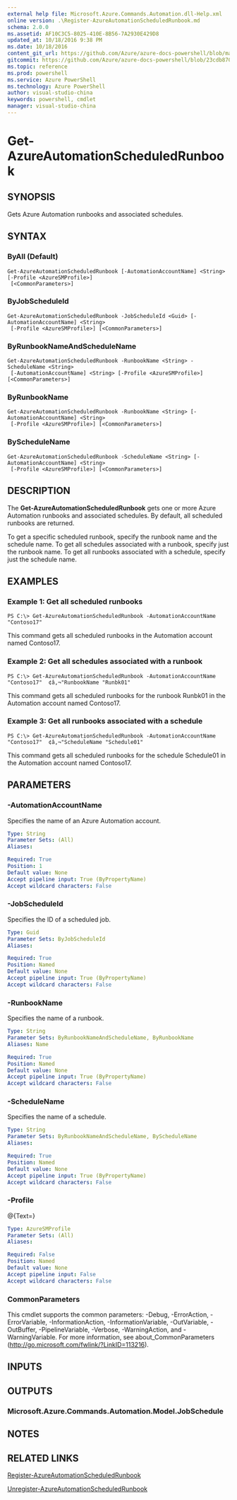 ```yaml
---
external help file: Microsoft.Azure.Commands.Automation.dll-Help.xml
online version: .\Register-AzureAutomationScheduledRunbook.md
schema: 2.0.0
ms.assetid: AF10C3C5-8025-410E-8B56-7A2930E429D8
updated_at: 10/18/2016 9:38 PM
ms.date: 10/18/2016
content_git_url: https://github.com/Azure/azure-docs-powershell/blob/master/azureps-cmdlets-docs/ServiceManagement/Azure.Automation/v2.1.0/Get-AzureAutomationScheduledRunbook.md
gitcommit: https://github.com/Azure/azure-docs-powershell/blob/23cdb8705d4ab9807c0e21b238f3b134a7d49c7d/azureps-cmdlets-docs/ServiceManagement/Azure.Automation/v2.1.0/Get-AzureAutomationScheduledRunbook.md
ms.topic: reference
ms.prod: powershell
ms.service: Azure PowerShell
ms.technology: Azure PowerShell
author: visual-studio-china
keywords: powershell, cmdlet
manager: visual-studio-china
---
```


# Get-AzureAutomationScheduledRunbook

## SYNOPSIS
Gets Azure Automation runbooks and associated schedules.

## SYNTAX

### ByAll (Default)
```
Get-AzureAutomationScheduledRunbook [-AutomationAccountName] <String> [-Profile <AzureSMProfile>]
 [<CommonParameters>]
```

### ByJobScheduleId
```
Get-AzureAutomationScheduledRunbook -JobScheduleId <Guid> [-AutomationAccountName] <String>
 [-Profile <AzureSMProfile>] [<CommonParameters>]
```

### ByRunbookNameAndScheduleName
```
Get-AzureAutomationScheduledRunbook -RunbookName <String> -ScheduleName <String>
 [-AutomationAccountName] <String> [-Profile <AzureSMProfile>] [<CommonParameters>]
```

### ByRunbookName
```
Get-AzureAutomationScheduledRunbook -RunbookName <String> [-AutomationAccountName] <String>
 [-Profile <AzureSMProfile>] [<CommonParameters>]
```

### ByScheduleName
```
Get-AzureAutomationScheduledRunbook -ScheduleName <String> [-AutomationAccountName] <String>
 [-Profile <AzureSMProfile>] [<CommonParameters>]
```

## DESCRIPTION
The **Get-AzureAutomationScheduledRunbook** gets one or more Azure Automation runbooks and associated schedules.
By default, all scheduled runbooks are returned.

To get a specific scheduled runbook, specify the runbook name and the schedule name.
To get all schedules associated with a runbook, specify just the runbook name.
To get all runbooks associated with a schedule, specify just the schedule name.

## EXAMPLES

### Example 1: Get all scheduled runbooks
```
PS C:\> Get-AzureAutomationScheduledRunbook -AutomationAccountName "Contoso17"
```

This command gets all scheduled runbooks in the Automation account named Contoso17.

### Example 2: Get all schedules associated with a runbook
```
PS C:\> Get-AzureAutomationScheduledRunbook -AutomationAccountName "Contoso17"  ¢â‚¬"RunbookName "Runbk01"
```

This command gets all scheduled runbooks for the runbook Runbk01 in the Automation account named Contoso17.

### Example 3: Get all runbooks associated with a schedule
```
PS C:\> Get-AzureAutomationScheduledRunbook -AutomationAccountName "Contoso17"  ¢â‚¬"ScheduleName "Schedule01"
```

This command gets all scheduled runbooks for the schedule Schedule01 in the Automation account named Contoso17.

## PARAMETERS

### -AutomationAccountName
Specifies the name of an Azure Automation account.

```yaml
Type: String
Parameter Sets: (All)
Aliases: 

Required: True
Position: 1
Default value: None
Accept pipeline input: True (ByPropertyName)
Accept wildcard characters: False
```

### -JobScheduleId
Specifies the ID of a scheduled job.

```yaml
Type: Guid
Parameter Sets: ByJobScheduleId
Aliases: 

Required: True
Position: Named
Default value: None
Accept pipeline input: True (ByPropertyName)
Accept wildcard characters: False
```

### -RunbookName
Specifies the name of a runbook.

```yaml
Type: String
Parameter Sets: ByRunbookNameAndScheduleName, ByRunbookName
Aliases: Name

Required: True
Position: Named
Default value: None
Accept pipeline input: True (ByPropertyName)
Accept wildcard characters: False
```

### -ScheduleName
Specifies the name of a schedule.

```yaml
Type: String
Parameter Sets: ByRunbookNameAndScheduleName, ByScheduleName
Aliases: 

Required: True
Position: Named
Default value: None
Accept pipeline input: True (ByPropertyName)
Accept wildcard characters: False
```

### -Profile
@{Text=}

```yaml
Type: AzureSMProfile
Parameter Sets: (All)
Aliases: 

Required: False
Position: Named
Default value: None
Accept pipeline input: False
Accept wildcard characters: False
```

### CommonParameters
This cmdlet supports the common parameters: -Debug, -ErrorAction, -ErrorVariable, -InformationAction, -InformationVariable, -OutVariable, -OutBuffer, -PipelineVariable, -Verbose, -WarningAction, and -WarningVariable. For more information, see about_CommonParameters (http://go.microsoft.com/fwlink/?LinkID=113216).

## INPUTS

## OUTPUTS

### Microsoft.Azure.Commands.Automation.Model.JobSchedule

## NOTES

## RELATED LINKS

[Register-AzureAutomationScheduledRunbook](.\Register-AzureAutomationScheduledRunbook.md)

[Unregister-AzureAutomationScheduledRunbook](.\Unregister-AzureAutomationScheduledRunbook.md)


